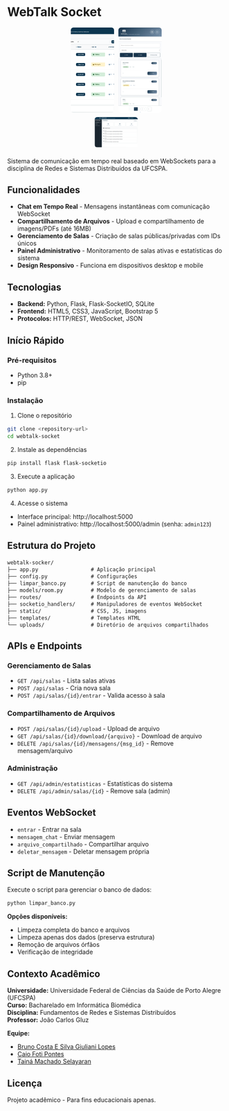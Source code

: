 # WebTalk Socket

<div style="display:flex; flex-direction:column; align-items:center; gap:10px; margin-bottom:20px;">
  <div style="display:flex; gap:10px;">
    <img src="static/images/tela-inicial-desktop.png" alt="Inicial Desktop" style="width:100px; height:auto; border-radius:6px; object-fit:cover;">
    <img src="static/images/tela-inicial-mobile.jpg" alt="Inicial Mobile" style="width:100px; height:auto; border-radius:6px; object-fit:cover;">
  </div>
  <div>
    <img src="static/images/tela-admin-desktop.png" alt="Tela Admin Desktop" style="width:100px; height:auto; border-radius:6px; object-fit:cover;">
  </div>
</div>

Sistema de comunicação em tempo real baseado em WebSockets para a disciplina de Redes e Sistemas Distribuídos da UFCSPA.

## Funcionalidades

- **Chat em Tempo Real** - Mensagens instantâneas com comunicação WebSocket
- **Compartilhamento de Arquivos** - Upload e compartilhamento de imagens/PDFs (até 16MB)
- **Gerenciamento de Salas** - Criação de salas públicas/privadas com IDs únicos
- **Painel Administrativo** - Monitoramento de salas ativas e estatísticas do sistema
- **Design Responsivo** - Funciona em dispositivos desktop e mobile

## Tecnologias

- **Backend:** Python, Flask, Flask-SocketIO, SQLite
- **Frontend:** HTML5, CSS3, JavaScript, Bootstrap 5
- **Protocolos:** HTTP/REST, WebSocket, JSON

## Início Rápido

### Pré-requisitos
- Python 3.8+
- pip

### Instalação

1. Clone o repositório
```bash
git clone <repository-url>
cd webtalk-socket
```

2. Instale as dependências
```bash
pip install flask flask-socketio
```

3. Execute a aplicação
```bash
python app.py
```

4. Acesse o sistema
- Interface principal: http://localhost:5000
- Painel administrativo: http://localhost:5000/admin (senha: `admin123`)

## Estrutura do Projeto

```
webtalk-socker/
├── app.py                 # Aplicação principal
├── config.py              # Configurações
├── limpar_banco.py        # Script de manutenção do banco
├── models/room.py         # Modelo de gerenciamento de salas
├── routes/                # Endpoints da API
├── socketio_handlers/     # Manipuladores de eventos WebSocket
├── static/                # CSS, JS, imagens
├── templates/             # Templates HTML
└── uploads/               # Diretório de arquivos compartilhados
```

## APIs e Endpoints

### Gerenciamento de Salas
- `GET /api/salas` - Lista salas ativas
- `POST /api/salas` - Cria nova sala
- `POST /api/salas/{id}/entrar` - Valida acesso à sala

### Compartilhamento de Arquivos
- `POST /api/salas/{id}/upload` - Upload de arquivo
- `GET /api/salas/{id}/download/{arquivo}` - Download de arquivo
- `DELETE /api/salas/{id}/mensagens/{msg_id}` - Remove mensagem/arquivo

### Administração
- `GET /api/admin/estatisticas` - Estatísticas do sistema
- `DELETE /api/admin/salas/{id}` - Remove sala (admin)

## Eventos WebSocket

- `entrar` - Entrar na sala
- `mensagem_chat` - Enviar mensagem
- `arquivo_compartilhado` - Compartilhar arquivo
- `deletar_mensagem` - Deletar mensagem própria

## Script de Manutenção

Execute o script para gerenciar o banco de dados:

```bash
python limpar_banco.py
```

**Opções disponíveis:**
- Limpeza completa do banco e arquivos
- Limpeza apenas dos dados (preserva estrutura)
- Remoção de arquivos órfãos
- Verificação de integridade

## Contexto Acadêmico

**Universidade:** Universidade Federal de Ciências da Saúde de Porto Alegre (UFCSPA)  
**Curso:** Bacharelado em Informática Biomédica  
**Disciplina:** Fundamentos de Redes e Sistemas Distribuídos  
**Professor:** João Carlos Gluz

**Equipe:**
- [Bruno Costa E Silva Giuliani Lopes](https://www.linkedin.com/in/bruno-costa-e-silva-giuliani-lopes-955828282/)
- [Caio Foti Pontes](https://www.linkedin.com/in/caiofoti/)
- [Tainá Machado Selayaran](https://www.linkedin.com/in/taina-selayaran/)

## Licença

Projeto acadêmico - Para fins educacionais apenas.